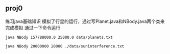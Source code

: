 ## proj0
练习java基础知识
模拟了行星的运行，通过写Planet.java和NBody.java两个类来完成模拟
通过一下命令运行
```shell
java NBody 157788000.0 25000.0 data/planets.txt
```
```shell
java NBody 20000000 20000 ./data/suninterference.txt
```
